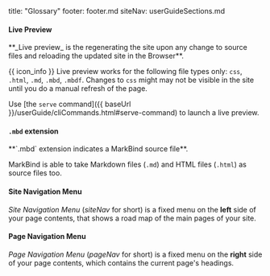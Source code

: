 <frontmatter>
  title: "Glossary"
  footer: footer.md
  siteNav: userGuideSections.md
</frontmatter>

<include src="../common/header.md" />

#### Live Preview

<span id="live-preview">
<md>**_Live preview_ is the regenerating the site upon any change to source files and reloading the updated site in the Browser**.</md>

{{ icon_info }} Live preview works for the following file types only: `css`, `.html`, `.md`, <tooltip content="MarkBind file">`.mbd`</tooltip>, <tooltip content="MarkBind fragment">`.mbdf`</tooltip>. Changes to `css` might may not be visible in the site until you do a manual refresh of the page.

Use [the `serve` command]({{ baseUrl }}/userGuide/cliCommands.html#serve-command) to launch a live preview.

</span>


#### `.mbd` extension

<span id="mbd-extension">
<md>**`.mbd` extension indicates a MarkBind source file**.</md>

MarkBind is able to take Markdown files (`.md`) and HTML files (`.html`) as source files too.
</span>


#### Site Navigation Menu

<span id="site-navigation-menu">

_Site Navigation Menu_ (_siteNav_ for short) is a fixed menu on the **left** side of your page contents, that shows a road map of the main pages of your site.
</span>


#### Page Navigation Menu

<span id="page-navigation-menu">

_Page Navigation Menu_ (_pageNav_ for short) is a fixed menu on the **right** side of your page contents, which contains the current page's headings.
</span>
